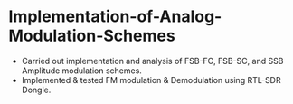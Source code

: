 # Implementation-of-Analog-Modulation-Schemes
* Carried out implementation and analysis of FSB-FC, FSB-SC, and SSB Amplitude modulation
schemes.
* Implemented & tested FM modulation & Demodulation using RTL-SDR Dongle.
